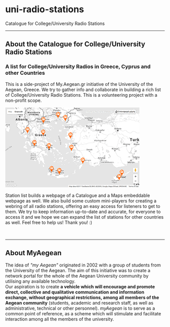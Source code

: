 uni-radio-stations
===========

Catalogue for College/University Radio Stations

---------------------------------------

## About the Catalogue for College/University Radio Stations


### A list for College/University Radios in Greece, Cyprus and other Countries

<p>This is a side-project of My.Aegean.gr initiative of the University of the Aegean, Greece. We try to gather info and collaborate in building a rich list of College/University Radio Stations. This is a volunteering project with a non-profit scope.</p>

<p><img src="MYAEGEAN_student_radios_map17b_2_edit_w424-min.png" alt="Map of College/University Radios" width="424" height="251"></p>

<p>Station list builds a webpage of a Catalogue and a Maps embeddable webpage as well. We also build some custom mini-players for creating a webring of all radio stations, offering an easy access for listeners to get to them. We try to keep information up-to-date and accurate, for everyone to access it and we hope we can expand the list of stations for other countries as well. Feel free to help us! Thank you! :)</p>

<p><br/></p>

---------------------------------------


## About MyAegean

<p>The idea of <em>"my Aegean"</em> originated in 2002 with a group of students from the University of the Aegean. The aim of this initiative was to create a network portal for the whole of the Aegean University community by utilising any available technology.<br>Our aspiration is to create <strong>a vehicle which will encourage and promote direct, collective and qualitative communication and information exchange, without geographical restrictions, among all members of the Aegean community</strong> (students, academic and research staff, as well as administrative, technical or other personnel). <em>myAegean</em> is to serve as a common point of reference, as a scheme which will stimulate and facilitate interaction among all the members of the university.</p>

